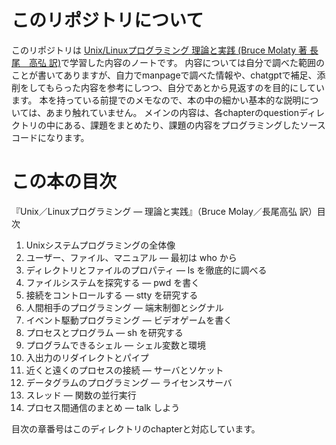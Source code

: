 # このリポジトリについて
このリポジトリは [Unix/Linuxプログラミング 理論と実践 (Bruce Molaty 著 長尾　高弘 訳)](https://www.amazon.co.jp/Unix-Linux%E3%83%97%E3%83%AD%E3%82%B0%E3%83%A9%E3%83%9F%E3%83%B3%E3%82%B0%E7%90%86%E8%AB%96%E3%81%A8%E5%AE%9F%E8%B7%B5-Bruce-Molay/dp/4048700219)で学習した内容のノートです。
内容については自分で調べた範囲のことが書いてありますが、自力でmanpageで調べた情報や、chatgptで補足、添削をしてもらった内容を参考にしつつ、自分であとから見返すのを目的にしています。
本を持っている前提でのメモなので、本の中の細かい基本的な説明については、あまり触れていません。
メインの内容は、各chapterのquestionディレクトリの中にある、課題をまとめたり、課題の内容をプログラミングしたソースコードになります。

# この本の目次
『Unix／Linuxプログラミング — 理論と実践』（Bruce Molay／長尾高弘 訳）目次

1. Unixシステムプログラミングの全体像
2. ユーザー、ファイル、マニュアル — 最初は who から
3. ディレクトリとファイルのプロパティ — ls を徹底的に調べる
4. ファイルシステムを探究する — pwd を書く
5. 接続をコントロールする — stty を研究する
6. 人間相手のプログラミング — 端末制御とシグナル
7. イベント駆動プログラミング — ビデオゲームを書く
8. プロセスとプログラム — sh を研究する
9. プログラムできるシェル — シェル変数と環境
10. 入出力のリダイレクトとパイプ
11. 近くと遠くのプロセスの接続 — サーバとソケット
12. データグラムのプログラミング — ライセンスサーバ
13. スレッド — 関数の並行実行
14. プロセス間通信のまとめ — talk しよう


目次の章番号はこのディレクトリのchapterと対応しています。

